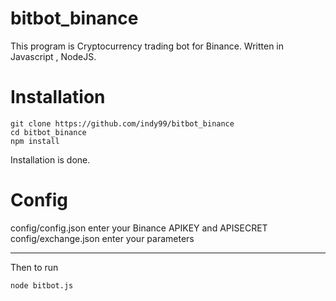 # bitbot_binance
This program is Cryptocurrency trading bot for Binance. Written in Javascript , NodeJS.
# Installation
```
git clone https://github.com/indy99/bitbot_binance
cd bitbot_binance
npm install
```
Installation is done.
# Config
config/config.json enter your Binance APIKEY and APISECRET
config/exchange.json enter your parameters
***
Then to run
```
node bitbot.js
```
